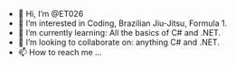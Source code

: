 - 👋 Hi, I’m @ET026
- 👀 I’m interested in Coding, Brazilian Jiu-Jitsu, Formula 1.
- 🌱 I’m currently learning: All the basics of C# and .NET.
- 💞️ I’m looking to collaborate on: anything C# and .NET.
- 📫 How to reach me ...

<!---
ET026/ET026 is a ✨ special ✨ repository because its `README.md` (this file) appears on your GitHub profile.
You can click the Preview link to take a look at your changes.
--->
